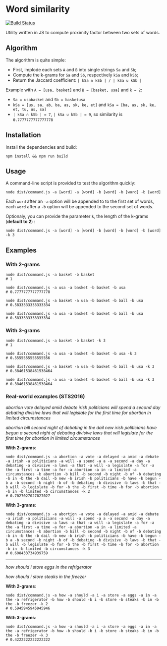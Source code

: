 # Word similarity

[![Build Status](https://travis-ci.org/frankie567/word-similarity.svg?branch=master)](https://travis-ci.org/frankie567/word-similarity)

Utility written in JS to compute proximity factor between two sets of words.

## Algorithm

The algorithm is quite simple:
* First, implode each sets `A` and `B` into single strings `Sa` and `Sb`;
* Compute the k-grams for `Sa` and `Sb`, respectively `kSa` and `kSb`;
* Return the Jaccard coefficient: `| kSa ∩ kSb | / | kSa ∪ kSb |`

Example with `A = [usa, basket]` and `B = [basket, usa]` and `k = 2`:
* `Sa = usabasket` and `Sb = basketusa`
* `kSa = [us, sa, ab, ba, as, sk, ke, et]` and `kSa = [ba, as, sk, ke, et, tu, us, sa]`
* `| kSa ∩ kSb | = 7`, `| kSa ∪ kSb | = 9`, so similarity is `0.7777777777777778`

## Installation

Install the dependencies and build:

```
npm install && npm run build
```

## Usage

A command-line script is provided to test the algorithm quickly:

```
node dist/command.js -a [word] -a [word] -b [word] -b [word] -b [word]
```

Each `word` after an `-a` option will be appended to to the first set of words, each `word` after a `-b` option will be appended to the second set of words.

Optionaly, you can provide the parameter `k`, the length of the k-grams (**default to 2**) :

```
node dist/command.js -a [word] -a [word] -b [word] -b [word] -b [word] -k 3
```

## Examples

### With 2-grams

```
node dist/command.js -a basket -b basket
# 1
```

```
node dist/command.js -a usa -a basket -b basket -b usa
# 0.7777777777777778
```

```
node dist/command.js -a basket -a usa -b basket -b ball -b usa
# 0.5833333333333334
```

```
node dist/command.js -a usa -a basket -b basket -b ball -b usa
# 0.5833333333333334
```


### With 3-grams

```
node dist/command.js -a basket -b basket -k 3
# 1
```

```
node dist/command.js -a usa -a basket -b basket -b usa -k 3
# 0.5555555555555556
```

```
node dist/command.js -a basket -a usa -b basket -b ball -b usa -k 3
# 0.38461538461538464
```

```
node dist/command.js -a usa -a basket -b basket -b ball -b usa -k 3
# 0.38461538461538464
```

### Real-world examples (STS2016)

*abortion vote delayed amid debate irish politicians will spend a second day debating divisive laws that will legislate for the first time for abortion in limited circumstances*

*abortion bill second night of debating in the dail new irish politicians have begun a second night of debating divisive laws that will legislate for the first time for abortion in limited circumstances*

**With 2-grams**:

```
node dist/command.js -a abortion -a vote -a delayed -a amid -a debate -a irish -a politicians -a will -a spend -a a -a second -a day -a debating -a divisive -a laws -a that -a will -a legislate -a for -a the -a first -a time -a for -a abortion -a in -a limited -a circumstances -b abortion -b bill -b second -b night -b of -b debating -b in -b the -b dail -b new -b irish -b politicians -b have -b begun -b a -b second -b night -b of -b debating -b divisive -b laws -b that -b will -b legislate -b for -b the -b first -b time -b for -b abortion -b in -b limited -b circumstances -k 2
# 0.7027027027027027
```

**With 3-grams**:

```
node dist/command.js -a abortion -a vote -a delayed -a amid -a debate -a irish -a politicians -a will -a spend -a a -a second -a day -a debating -a divisive -a laws -a that -a will -a legislate -a for -a the -a first -a time -a for -a abortion -a in -a limited -a circumstances -b abortion -b bill -b second -b night -b of -b debating -b in -b the -b dail -b new -b irish -b politicians -b have -b begun -b a -b second -b night -b of -b debating -b divisive -b laws -b that -b will -b legislate -b for -b the -b first -b time -b for -b abortion -b in -b limited -b circumstances -k 3
# 0.608433734939759
```

---------------------------------------

*how should i store eggs in the refrigerator*

*how should i store steaks in the freezer*

**With 2-grams**:

```
node dist/command.js -a how -a should -a i -a store -a eggs -a in -a the -a refrigerator -b how -b should -b i -b store -b steaks -b in -b the -b freezer -k 2
# 0.5945945945945946
```

**With 3-grams**:

```
node dist/command.js -a how -a should -a i -a store -a eggs -a in -a the -a refrigerator -b how -b should -b i -b store -b steaks -b in -b the -b freezer -k 3
# 0.4222222222222222
```

